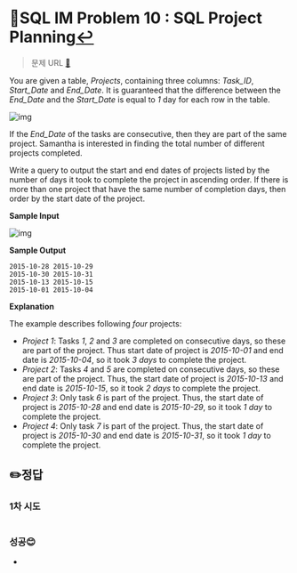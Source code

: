 # 📝SQL IM Problem 10 : SQL Project Planning[↩](../)

> 문제 URL [🔗](https://www.hackerrank.com/challenges/sql-projects/problem?isFullScreen=true)

You are given a table, *Projects*, containing three columns: *Task_ID*, *Start_Date* and *End_Date*. It is guaranteed that the difference between the *End_Date* and the *Start_Date* is equal to *1* day for each row in the table.

![img](https://s3.amazonaws.com/hr-challenge-images/12894/1443819551-639948acc0-1.png)

If the *End_Date* of the tasks are consecutive, then they are part of the same project. Samantha is interested in finding the total number of different projects completed.

Write a query to output the start and end dates of projects listed by the number of days it took to complete the project in ascending order. If there is more than one project that have the same number of completion days, then order by the start date of the project.

**Sample Input**

![img](https://s3.amazonaws.com/hr-challenge-images/12894/1443819440-1c40e943a1-2.png)

**Sample Output**

```
2015-10-28 2015-10-29
2015-10-30 2015-10-31
2015-10-13 2015-10-15
2015-10-01 2015-10-04
```


**Explanation**

The example describes following *four* projects:

- *Project 1*: Tasks *1*, *2* and *3* are completed on consecutive days, so these are part of the project. Thus start date of project is *2015-10-01* and end date is *2015-10-04*, so it took *3 days* to complete the project.
- *Project 2*: Tasks *4* and *5* are completed on consecutive days, so these are part of the project. Thus, the start date of project is *2015-10-13* and end date is *2015-10-15*, so it took *2 days* to complete the project.
- *Project 3*: Only task *6* is part of the project. Thus, the start date of project is *2015-10-28* and end date is *2015-10-29*, so it took *1 day* to complete the project.
- *Project 4*: Only task *7* is part of the project. Thus, the start date of project is *2015-10-30* and end date is *2015-10-31*, so it took *1 day* to complete the project.

## ✏️정답

### 1차 시도

```mysql

```

### 성공😊



* 
